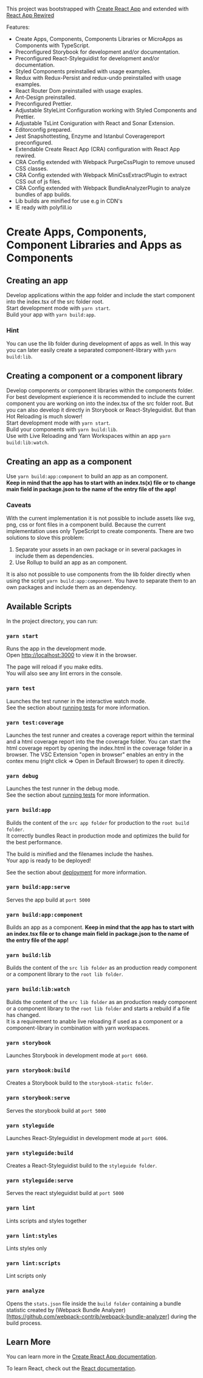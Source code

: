 This project was bootstrapped with [Create React App](https://github.com/facebook/create-react-app) and extended with [React App Rewired](https://github.com/timarney/react-app-rewired)

Features:

- Create Apps, Components, Components Libraries or MicroApps as Components with TypeScript.
- Preconfigured Storybook for development and/or documentation.
- Preconfigured React-Styleguidist for development and/or documentation.
- Styled Components preinstalled with usage examples.
- Redux with Redux-Persist and redux-undo preinstalled with usage examples.
- React Router Dom preinstalled with usage exaples.
- Ant-Design preinstalled.
- Preconfigured Prettier.
- Adjustable StyleLint Configuration working with Styled Components and Prettier.
- Adjustable TsLint Coniguration with React and Sonar Extension.
- Editorconfig prepared.
- Jest Snapshottesting, Enzyme and Istanbul Coveragereport preconfigured.
- Extendable Create React App (CRA) configuration with React App rewired.
- CRA Config extended with Webpack PurgeCssPlugin to remove unused CSS classes.
- CRA Config extended with Webpack MiniCssExtractPlugin to extract CSS out of js files.
- CRA Config extended with Webpack BundleAnalyzerPlugin to analyze bundles of app builds.
- Lib builds are minified for use e.g in CDN's
- IE ready with polyfill.io

# Create Apps, Components, Component Libraries and Apps as Components

## Creating an app

Develop applications within the app folder and include the start component into the index.tsx of the src folder root.<br>
Start development mode with `yarn start`.<br>
Build your app with `yarn build:app`.

### Hint

You can use the lib folder during development of apps as well. In this way you can later easily create a separated component-library with `yarn build:lib`.

## Creating a component or a component library

Develop components or component libraries within the components folder. For best development expierience it is recommended to include the current component you are working on into the index.tsx of the src folder root. But you can also develop it directly in Storybook or React-Styleguidist. But than Hot Reloading is much slower!<br>
Start development mode with `yarn start`.<br>
Build your components with `yarn build:lib`.<br>
Use with Live Reloading and Yarn Workspaces within an app `yarn build:lib:watch`.

## Creating an app as a component

Use `yarn build:app:component` to build an app as an component.<br>
**Keep in mind that the app has to start with an index.ts(x) file or to change main field in package.json to the name of the entry file of the app!**

### Caveats

With the current implementation it is not possible to include assets like svg, png, css or font files in a component build. Because the current implementation uses only TypeScript to create components. There are two solutions to slove this problem:

1. Separate your assets in an own package or in several packages in include them as dependencies.
2. Use Rollup to build an app as an component.

It is also not possible to use components from the lib folder directly when using the script `yarn build:app:component`. You have to separate them to an own packages and include them as an dependency.

## Available Scripts

In the project directory, you can run:

### `yarn start`

Runs the app in the development mode.<br>
Open [http://localhost:3000](http://localhost:3000) to view it in the browser.

The page will reload if you make edits.<br>
You will also see any lint errors in the console.

### `yarn test`

Launches the test runner in the interactive watch mode.<br>
See the section about [running tests](https://facebook.github.io/create-react-app/docs/running-tests) for more information.

### `yarn test:coverage`

Launches the test runner and creates a coverage report within the terminal and a html coverage report into the the coverage folder. You can start the html coverage report by opening the index.html in the coverage folder in a browser. The VSC Extension "open in browser" enables an entry in the contex menu (right click => Open in Default Browser) to open it directly.

### `yarn debug`

Launches the test runner in the debug mode.<br>
See the section about [running tests](https://facebook.github.io/create-react-app/docs/running-tests) for more information.

### `yarn build:app`

Builds the content of the `src app folder` for production to the `root build folder`.<br>
It correctly bundles React in production mode and optimizes the build for the best performance.

The build is minified and the filenames include the hashes.<br>
Your app is ready to be deployed!

See the section about [deployment](https://facebook.github.io/create-react-app/docs/deployment) for more information.

### `yarn build:app:serve`

Serves the app build at `port 5000`

### `yarn build:app:component`

Builds an app as a component. **Keep in mind that the app has to start with an index.tsx file or to change main field in package.json to the name of the entry file of the app!**

### `yarn build:lib`

Builds the content of the `src lib folder` as an production ready component or a component library to the `root lib folder`.<br>

### `yarn build:lib:watch`

Builds the content of the `src lib folder` as an production ready component or a component library to the `root lib folder` and starts a rebuild if a file has changed.<br>
It is a requirement to anable live reloading if used as a component or a component-library in combination with yarn workspaces.

### `yarn storybook`

Launches Storybook in development mode at `port 6060`.

### `yarn storybook:build`

Creates a Storybook build to the `storybook-static folder`.

### `yarn storybook:serve`

Serves the storybook build at `port 5000`

### `yarn styleguide`

Launches React-Styleguidist in development mode at `port 6006`.

### `yarn styleguide:build`

Creates a React-Styleguidist build to the `styleguide folder`.

### `yarn styleguide:serve`

Serves the react styleguidist build at `port 5000`

### `yarn lint`

Lints scripts and styles together

### `yarn lint:styles`

Lints styles only

### `yarn lint:scripts`

Lint scripts only

### `yarn analyze`

Opens the `stats.json` file inside the `build folder` containing a bundle statistic created by (Webpack Bundle Analyzer)[https://github.com/webpack-contrib/webpack-bundle-analyzer] during the build process.

## Learn More

You can learn more in the [Create React App documentation](https://facebook.github.io/create-react-app/docs/getting-started).

To learn React, check out the [React documentation](https://reactjs.org/).
